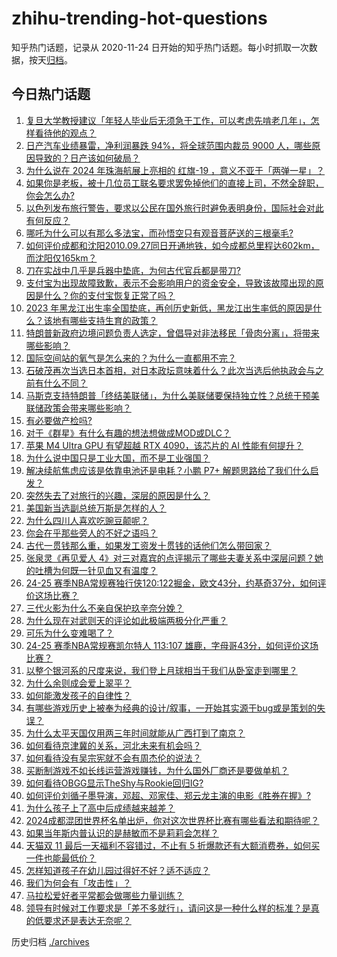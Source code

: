# zhihu-trending-hot-questions

知乎热门话题，记录从 2020-11-24
日开始的知乎热门话题。每小时抓取一次数据，按天[归档](./archives)。

## 今日热门话题

<!-- BEGIN -->
<!-- 最后更新时间 Tue Nov 12 2024 07:00:34 GMT+0800 (China Standard Time) -->

1. [复旦大学教授建议「年轻人毕业后无须急于工作，可以考虑先啃老几年」，怎样看待他的观点？](https://www.zhihu.com/question/3859575393)
1. [日产汽车业绩暴雷，净利润暴跌 94%，将全球范围内裁员 9000 人，哪些原因导致的？日产该如何破局？](https://www.zhihu.com/question/3840878787)
1. [为什么说在 2024 年珠海航展上亮相的 红旗-19 ，意义不亚于「两弹一星」？](https://www.zhihu.com/question/3427897013)
1. [如果你是老板，被十几位员工联名要求罢免掉他们的直接上司，不然全辞职，你会怎么办?](https://www.zhihu.com/question/3660334847)
1. [以色列发布旅行警告，要求以公民在国外旅行时避免表明身份，国际社会对此有何反应？](https://www.zhihu.com/question/3833087977)
1. [哪吒为什么可以有那么多法宝，而孙悟空只有观音菩萨送的三根毫毛?](https://www.zhihu.com/question/658325564)
1. [如何评价成都和沈阳2010.09.27同日开通地铁，如今成都总里程达602km，而沈阳仅165km？](https://www.zhihu.com/question/667622462)
1. [刀在实战中几乎是兵器中垫底，为何古代官兵都是带刀?](https://www.zhihu.com/question/3816814100)
1. [支付宝为出现故障致歉，表示不会影响用户的资金安全，导致该故障出现的原因是什么？你的支付宝恢复正常了吗？](https://www.zhihu.com/question/3834930122)
1. [2023 年黑龙江出生率全国垫底，再创历史新低，黑龙江出生率低的原因是什么？该地有哪些支持生育的政策？](https://www.zhihu.com/question/3752939830)
1. [特朗普新政府边境问题负责人选定，曾倡导对非法移民「骨肉分离」，将带来哪些影响？](https://www.zhihu.com/question/3857344050)
1. [国际空间站的氧气是怎么来的？为什么一直都用不完？](https://www.zhihu.com/question/510010941)
1. [石破茂再次当选日本首相，对日本政坛意味着什么？此次当选后他执政会与之前有什么不同？](https://www.zhihu.com/question/3855409835)
1. [马斯克支持特朗普「终结美联储」，为什么美联储要保持独立性？总统干预美联储政策会带来哪些影响？](https://www.zhihu.com/question/3856547979)
1. [有必要做产检吗?](https://www.zhihu.com/question/611035452)
1. [对于《群星》有什么有趣的想法想做成MOD或DLC？](https://www.zhihu.com/question/288467117)
1. [苹果 M4 Ultra GPU 有望超越 RTX 4090，该芯片的 AI 性能有何提升？](https://www.zhihu.com/question/3641426906)
1. [为什么说中国只是工业大国，而不是工业强国？](https://www.zhihu.com/question/3200695278)
1. [解决续航焦虑应该是依靠电池还是电耗？小鹏 P7+ 解题思路给了我们什么启发？](https://www.zhihu.com/question/3752410101)
1. [突然失去了对旅行的兴趣，深层的原因是什么？](https://www.zhihu.com/question/301797233)
1. [美国新当选副总统万斯是怎样的人？](https://www.zhihu.com/question/3349451914)
1. [为什么四川人喜欢吃豌豆颠呢？](https://www.zhihu.com/question/2481541857)
1. [你会在乎那些旁人的不好之语吗？](https://www.zhihu.com/question/3789288451)
1. [古代一贯钱那么重，如果发工资发十贯钱的话他们怎么带回家？](https://www.zhihu.com/question/1623757807)
1. [张泉灵《再见爱人 4》对三对嘉宾的点评揭示了哪些夫妻关系中深层问题？她的吐槽为何既一针见血又有温度？](https://www.zhihu.com/question/2719989215)
1. [24-25 赛季NBA常规赛独行侠120:122掘金，欧文43分，约基奇37分，如何评价这场比赛？](https://www.zhihu.com/question/3824049380)
1. [三代火影为什么不亲自保护玖辛奈分娩？](https://www.zhihu.com/question/291122235)
1. [为什么现在对武则天的评论如此极端两极分化严重？](https://www.zhihu.com/question/637547493)
1. [可乐为什么变难喝了？](https://www.zhihu.com/question/640943644)
1. [24-25 赛季NBA常规赛凯尔特人 113:107 雄鹿，字母哥43分，如何评价这场比赛？](https://www.zhihu.com/question/3797262378)
1. [以整个银河系的尺度来说，我们登上月球相当于我们从卧室走到哪里？](https://www.zhihu.com/question/3457597939)
1. [为什么余则成会爱上翠平？](https://www.zhihu.com/question/35660830)
1. [如何能激发孩子的自律性？](https://www.zhihu.com/question/3780721697)
1. [有哪些游戏历史上被奉为经典的设计/叙事，一开始其实源于bug或是策划的失误？](https://www.zhihu.com/question/3835442697)
1. [为什么太平天国仅用两三年时间就能从广西打到了南京？](https://www.zhihu.com/question/3663200698)
1. [如何看待京津冀的关系，河北未来有机会吗？](https://www.zhihu.com/question/3520132228)
1. [如何看待没有吴宗宪就不会有周杰伦的说法？](https://www.zhihu.com/question/32803519)
1. [买断制游戏不如长线运营游戏赚钱，为什么国外厂商还是要做单机？](https://www.zhihu.com/question/667461847)
1. [如何看待OBGG显示TheShy与Rookie回归IG?](https://www.zhihu.com/question/3823431602)
1. [如何评价刘循子墨导演，邓超、邓家佳、郑云龙主演的电影《胜券在握》?](https://www.zhihu.com/question/3479999978)
1. [为什么孩子上了高中后成绩越来越差？](https://www.zhihu.com/question/623054616)
1. [2024成都混团世界杯名单出炉，你对这次世界杯比赛有哪些看法和期待呢？](https://www.zhihu.com/question/3852835807)
1. [如果当年斯内普认识的是赫敏而不是莉莉会怎样？](https://www.zhihu.com/question/3434231630)
1. [天猫双 11 最后一天福利不容错过，不止有 5 折爆款还有大额消费券，如何买一件也能最低价？](https://www.zhihu.com/question/3557894254)
1. [怎样知道孩子在幼儿园过得好不好？适不适应？](https://www.zhihu.com/question/2140320046)
1. [我们为何会有「攻击性」？](https://www.zhihu.com/question/3186333361)
1. [马拉松爱好者平常都会做哪些力量训练？](https://www.zhihu.com/question/3335181362)
1. [领导有时候对工作要求是「差不多就行」，请问这是一种什么样的标准？是真的低要求还是表达无奈呢？](https://www.zhihu.com/question/2886842405)

<!-- END -->

历史归档 [./archives](./archives)
